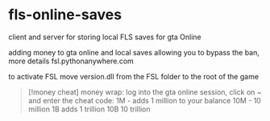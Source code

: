 # fls-online-saves
client and server for storing local FLS saves for gta Online

adding money to gta online and local saves allowing you to bypass the ban, more details fsl.pythonanywhere.com

to activate FSL move version.dll from the FSL folder to the root of the game

> [!money cheat]
> money wrap: log into the gta online session, click on ~ and enter the cheat code: 1M - adds 1 million to your balance
> 10M - 10 million
> 1B adds 1 trillion
> 10B 10 trillion
